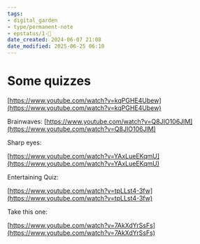 ```yaml
---
tags: 
- digital_garden
- type/permanent-note
- epstatus/1-🌱
date_created: 2024-06-07 21:08
date_modified: 2025-06-25 06:10
---
```

# Some quizzes

[https://www.youtube.com/watch?v=kqPGHE4Ubew](https://www.youtube.com/watch?v=kqPGHE4Ubew)

Brainwaves: [https://www.youtube.com/watch?v=Q8JIO106JlM](https://www.youtube.com/watch?v=Q8JIO106JlM)

Sharp eyes:

[https://www.youtube.com/watch?v=YAxLueEKqmU](https://www.youtube.com/watch?v=YAxLueEKqmU)

Entertaining Quiz:

[https://www.youtube.com/watch?v=tpLLst4-3fw](https://www.youtube.com/watch?v=tpLLst4-3fw)

Take this one: 

[https://www.youtube.com/watch?v=7AkXdYrSsFs](https://www.youtube.com/watch?v=7AkXdYrSsFs)